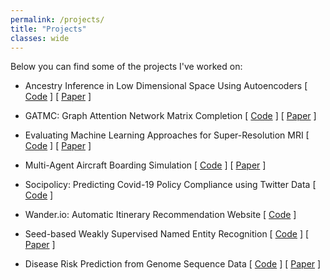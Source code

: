 ```yaml
---
permalink: /projects/
title: "Projects"
classes: wide
---
```


Below you can find some of the projects I've worked on:

* Ancestry Inference in Low Dimensional Space Using Autoencoders \[ [Code](https://github.com/jsicheng/autoencoder-ancestry-inference) \] \[ [Paper](https://github.com/jsicheng/autoencoder-ancestry-inference/blob/main/Ancestry%20Inference%20in%20Low%20Dimensional%20Space%20Using%20Autoencoders.pdf) \]

* GATMC: Graph Attention Network Matrix Completion \[ [Code](https://github.com/jsicheng/gatmc) \] \[ [Paper](https://github.com/jsicheng/gatmc/blob/master/GATMC%20-%20Graph%20Attention%20Matrix%20Completion.pdf) \]

* Evaluating Machine Learning Approaches for Super-Resolution MRI \[ [Code](https://github.com/jsicheng/mri-superresolution) \] \[ [Paper](https://github.com/jsicheng/mri-superresolution/blob/fix-bicubic/Evaluating%20Machine%20Learning%20Approaches%20for%20Super-Resolution%20MRI.pdf) \]

* Multi-Agent Aircraft Boarding Simulation \[ [Code](https://github.com/jsicheng/airplane-boarding-simulation) \] \[ [Paper](https://github.com/jsicheng/airplane-boarding-simulation/blob/main/Multi-Agent%20Aircraft%20Boarding%20Simulation.pdf) \]

* Socipolicy: Predicting Covid-19 Policy Compliance using Twitter Data \[ [Code](https://github.com/jsicheng/socipolicy) \]

* Wander.io: Automatic Itinerary Recommendation Website \[ [Code](https://github.com/jsicheng/Wander.io) \]

* Seed-based Weakly Supervised Named Entity Recognition \[ [Code](https://github.com/jsicheng/CS245-Project-1) \] \[ [Paper](https://docs.google.com/document/d/1pr46og6OUH0CtA1EeRPMzR8dtxmElRWcpTtwErppqCU/edit?usp=sharing) \]

* Disease Risk Prediction from Genome Sequence Data \[ [Code](https://github.com/jsicheng/disease-risk-prediction) \] \[ [Paper](https://github.com/jsicheng/disease-risk-prediction/blob/main/Disease%20Risk%20Prediction%20from%20Genome%20Sequence%20Data.pdf) \]